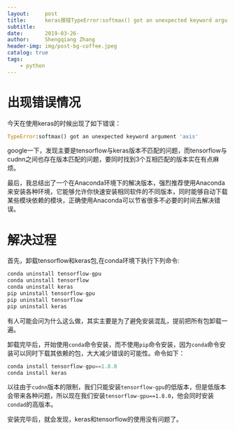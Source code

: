 ```yaml
---
layout:     post
title:      keras报错TypeError:softmax() got an unexpected keyword argument 'axis'的解决办法
subtitle:   
date:       2019-03-26-
author:     Shengqiang Zhang
header-img: img/post-bg-coffee.jpeg
catalog: true
tags:
    - python
---
```


# 出现错误情况
今天在使用keras的时候出现了如下错误：
```python
TypeError:softmax() got an unexpected keyword argument 'axis'
```

google一下，发现主要是tensorflow与keras版本不匹配的问题，而tensorflow与cudnn之间也存在版本匹配的问题，要同时找到3个互相匹配的版本实在有点麻烦。

最后，我总结出了一个在Anaconda环境下的解决版本，强烈推荐使用Anaconda来安装各种环境，它能够允许你快速安装相同软件的不同版本，同时能够自动下载某些模块依赖的模块，正确使用Anaconda可以节省很多不必要的时间去解决错误。

# 解决过程

首先，卸载tensorflow和keras包,在conda环境下执行下列命令:
```python
conda uninstall tensorflow-gpu
conda uninstall tensorflow
conda uninstall keras
pip uninstall tensorflow-gpu
pip uninstall tensorflow
pip uninstall keras
```

有人可能会问为什么这么做，其实主要是为了避免安装混乱，提前把所有包卸载一遍。

卸载完毕后，开始使用`conda`命令安装，而不使用`pip`命令安装，因为`conda`命令安装可以同时下载其依赖的包，大大减少错误的可能性。命令如下：
```python
conda install tensorflow-gpu==1.8.0
conda install keras
```

以往由于`cudnn`版本的限制，我们只能安装`tensorflow-gpu`的低版本，但是低版本会带来各种问题，所以现在我们安装`tensorflow-gpu==1.8.0`，他会同时安装`condad`的高版本。

安装完毕后，就会发现，keras和tensorflow的使用没有问题了。

